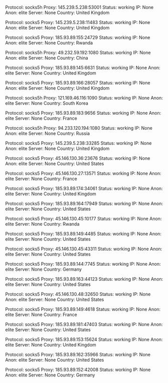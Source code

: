 Protocol: socks5h
Proxy: 145.239.5.238:53001
Status: working
IP: None
Anon: elite
Server: None
Country: United Kingdom

Protocol: socks5
Proxy: 145.239.5.238:11483
Status: working
IP: None
Anon: elite
Server: None
Country: United Kingdom

Protocol: socks5
Proxy: 185.93.89.155:24729
Status: working
IP: None
Anon: elite
Server: None
Country: Rwanda

Protocol: socks5h
Proxy: 49.232.59.192:1080
Status: working
IP: None
Anon: elite
Server: None
Country: China

Protocol: socks5
Proxy: 185.93.89.145:6631
Status: working
IP: None
Anon: elite
Server: None
Country: United Kingdom

Protocol: socks5
Proxy: 185.93.89.166:28057
Status: working
IP: None
Anon: elite
Server: None
Country: United Kingdom

Protocol: socks5h
Proxy: 121.169.46.116:1090
Status: working
IP: None
Anon: elite
Server: None
Country: South Korea

Protocol: socks5
Proxy: 185.93.89.183:9656
Status: working
IP: None
Anon: elite
Server: None
Country: France

Protocol: socks5h
Proxy: 94.233.120.194:1080
Status: working
IP: None
Anon: elite
Server: None
Country: Russia

Protocol: socks5
Proxy: 145.239.5.238:33285
Status: working
IP: None
Anon: elite
Server: None
Country: United Kingdom

Protocol: socks5
Proxy: 45.146.130.36:23676
Status: working
IP: None
Anon: elite
Server: None
Country: United States

Protocol: socks5
Proxy: 45.146.130.27:13571
Status: working
IP: None
Anon: elite
Server: None
Country: France

Protocol: socks5
Proxy: 185.93.89.174:34061
Status: working
IP: None
Anon: elite
Server: None
Country: United Kingdom

Protocol: socks5
Proxy: 185.93.89.164:17949
Status: working
IP: None
Anon: elite
Server: None
Country: United States

Protocol: socks5
Proxy: 45.146.130.45:10177
Status: working
IP: None
Anon: elite
Server: None
Country: Rwanda

Protocol: socks5
Proxy: 185.93.89.149:4485
Status: working
IP: None
Anon: elite
Server: None
Country: United States

Protocol: socks5
Proxy: 45.146.130.45:43311
Status: working
IP: None
Anon: elite
Server: None
Country: United States

Protocol: socks5
Proxy: 185.93.89.144:7745
Status: working
IP: None
Anon: elite
Server: None
Country: Germany

Protocol: socks5
Proxy: 185.93.89.163:44123
Status: working
IP: None
Anon: elite
Server: None
Country: United States

Protocol: socks5
Proxy: 45.146.130.48:32650
Status: working
IP: None
Anon: elite
Server: None
Country: United States

Protocol: socks5
Proxy: 185.93.89.149:4618
Status: working
IP: None
Anon: elite
Server: None
Country: France

Protocol: socks5
Proxy: 185.93.89.181:47403
Status: working
IP: None
Anon: elite
Server: None
Country: United States

Protocol: socks5
Proxy: 185.93.89.153:15624
Status: working
IP: None
Anon: elite
Server: None
Country: United Kingdom

Protocol: socks5
Proxy: 185.93.89.162:35966
Status: working
IP: None
Anon: elite
Server: None
Country: United States

Protocol: socks5
Proxy: 185.93.89.152:42008
Status: working
IP: None
Anon: elite
Server: None
Country: Germany

